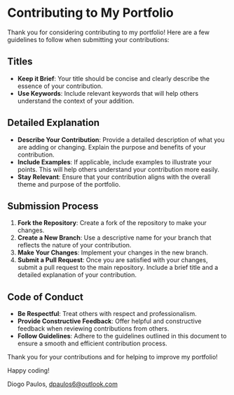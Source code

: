 # Contributing to My Portfolio

Thank you for considering contributing to my portfolio! Here are a few guidelines to follow when submitting your contributions:

## Titles
- **Keep it Brief**: Your title should be concise and clearly describe the essence of your contribution.
- **Use Keywords**: Include relevant keywords that will help others understand the context of your addition.

## Detailed Explanation
- **Describe Your Contribution**: Provide a detailed description of what you are adding or changing. Explain the purpose and benefits of your contribution.
- **Include Examples**: If applicable, include examples to illustrate your points. This will help others understand your contribution more easily.
- **Stay Relevant**: Ensure that your contribution aligns with the overall theme and purpose of the portfolio.

## Submission Process
1. **Fork the Repository**: Create a fork of the repository to make your changes.
2. **Create a New Branch**: Use a descriptive name for your branch that reflects the nature of your contribution.
3. **Make Your Changes**: Implement your changes in the new branch.
4. **Submit a Pull Request**: Once you are satisfied with your changes, submit a pull request to the main repository. Include a brief title and a detailed explanation of your contribution.

## Code of Conduct
- **Be Respectful**: Treat others with respect and professionalism.
- **Provide Constructive Feedback**: Offer helpful and constructive feedback when reviewing contributions from others.
- **Follow Guidelines**: Adhere to the guidelines outlined in this document to ensure a smooth and efficient contribution process.

Thank you for your contributions and for helping to improve my portfolio!

Happy coding!

Diogo Paulos,
dpaulos6@outlook.com

